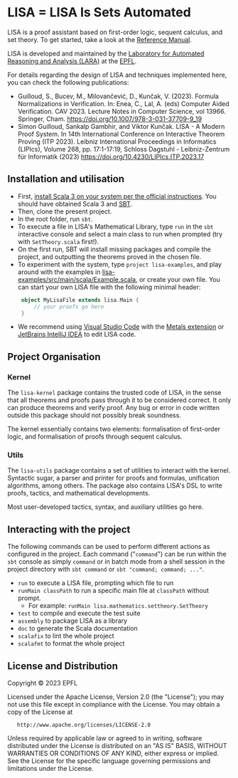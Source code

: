 # LISA = LISA Is Sets Automated

LISA is a proof assistant based on first-order logic, sequent calculus, and set
theory. To get started, take a look at the [Reference
Manual](Reference%20Manual/lisa.pdf).

LISA is developed and maintained by the [Laboratory for Automated Reasoning and
Analysis (LARA)](https://lara.epfl.ch) at the [EPFL](https://epfl.ch).

For details regarding the design of LISA and techniques implemented here, you
can check the following publications:

 - Guilloud, S., Bucev, M., Milovančević, D., Kunčak, V. (2023). Formula
   Normalizations in Verification. In: Enea, C., Lal, A. (eds) Computer Aided
   Verification. CAV 2023. Lecture Notes in Computer Science, vol 13966.
   Springer, Cham. https://doi.org/10.1007/978-3-031-37709-9_19
 - Simon Guilloud, Sankalp Gambhir, and Viktor Kunčak. LISA - A Modern Proof
   System. In 14th International Conference on Interactive Theorem Proving (ITP
   2023). Leibniz International Proceedings in Informatics (LIPIcs), Volume 268,
   pp. 17:1-17:19, Schloss Dagstuhl - Leibniz-Zentrum für Informatik (2023)
   https://doi.org/10.4230/LIPIcs.ITP.2023.17

## Installation and utilisation

 - First, [install Scala 3 on your system per the official
   instructions](https://www.scala-lang.org/download/). You should have obtained
   Scala 3 and [SBT](https://www.scala-sbt.org/).
 - Then, clone the present project.
 - In the root folder, run `sbt`.
 - To execute a file in LISA's Mathematical Library, type `run` in the `sbt`
   interactive console and select a main class to run when prompted (try with
   `SetTheory.scala` first!). 
 - On the first run, SBT will install missing packages and compile the project,
   and outputting the theorems proved in the chosen file.
 - To experiment with the system, type `project lisa-examples`, and play around
   with the examples in
   [lisa-examples/src/main/scala/Example.scala](lisa-examples/src/main/scala/Example.scala),
   or create your own file. You can start your own LISA file with the following
   minimal header:
   ```scala
    object MyLisaFile extends lisa.Main {
        // your proofs go here
    }
   ```
 - We recommend using [Visual Studio Code](https://code.visualstudio.com/) with
   the [Metals extension](https://scalameta.org/metals/) or [JetBrains IntelliJ
   IDEA](https://www.jetbrains.com/idea/) to edit LISA code.


## Project Organisation

### Kernel

The `lisa-kernel` package contains the trusted code of LISA, in the sense that
all theorems and proofs pass through it to be considered correct. It only can
produce theorems and verify proof. Any bug or error in code written outside this
package should not possibly break soundness. 

The kernel essentially contains two elements: formalisation of first-order
logic, and formalisation of proofs through sequent calculus.

### Utils

The `lisa-utils` package contains a set of utilities to interact with the
kernel. Syntactic sugar, a parser and printer for proofs and formulas,
unification algorithms, among others. The package also contains LISA's DSL to
write proofs, tactics, and mathematical developments.

Most user-developed tactics, syntax, and auxiliary utilities go here.

## Interacting with the project

The following commands can be used to perform different actions as configured in
the project. Each command ("`command`") can be run within the `sbt` console as
simply `command` or in batch mode from a shell session in the project directory
with `sbt command` or `sbt "command; command; ..."`.

* `run` to execute a LISA file, prompting which file to run
* `runMain classPath` to run a specific main file at `classPath` without prompt.
  * For example: `runMain lisa.mathematics.settheory.SetTheory`
* `test` to compile and execute the test suite
* `assembly` to package LISA as a library
* `doc` to generate the Scala documentation
* `scalafix` to lint the whole project
* `scalafmt` to format the whole project

## License and Distribution

   Copyright © 2023 EPFL

   Licensed under the Apache License, Version 2.0 (the "License"); you may not
   use this file except in compliance with the License. You may obtain a copy of
   the License at

       http://www.apache.org/licenses/LICENSE-2.0

   Unless required by applicable law or agreed to in writing, software
   distributed under the License is distributed on an "AS IS" BASIS, WITHOUT
   WARRANTIES OR CONDITIONS OF ANY KIND, either express or implied. See the
   License for the specific language governing permissions and limitations under
   the License.
